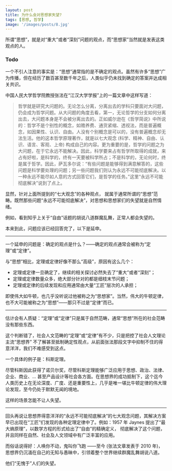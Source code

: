 ```yaml
---
layout: post
title: 为什么会对思想家失望?
tags: [思想, 哲学]
image: '/images/posts/8.jpg'
---
```


所谓“思想”，就是对“重大”或者“深刻”问题的观点，而“思想家”当然就是发表这类观点的人。

### Todo


一个不引人注意的事实是：“思想”通常指的是不确定的观点。虽然有许多“思想”广为传播，但在经历了数百甚至数千年之后，人类似乎仍未找到确定的答案并达成相关共识。

中国人民大学哲学院教授张法在“江汉大学学报”上的一篇文章中这样写道：

> 哲学就是研究大问题的。无论怎么分离，分离出去的学科只要面对大问题，仍会成为哲学问题。从大问题的角度去看，第一，无论哲学的分支如何分离出去，大问题本身是不会被分离出去的。正如威尔逊在《哲学简说》中所说的：哲学不是个别性的概念，如赡养费、通货紧缩、透视法，而是普遍概念，如因果性、认识、自由。人没有个别概念是可以的，没有普遍概念却无法生活。他的这本哲学原理著作，就是以七大观念 (科学、精神、自由、认识、语言、客观、上帝) 构成自己的内容。更为重要的是，哲学的问题之为大问题，在于它永远不能解决。因此，科学要来占有哲学所取得的成就，来占有好啦，是科学的，终有一天要被科学所占；不是科学的，无论何时，终是属于哲学。因此，萨瓦多尔说：“有些问题是能够得到满意解答的，这些问题是科学要处理的问题；另一些问题我们则认为永远不可能彻底解决。以一种永远不能尽如人意的方式回答它们，是哲学的任务。”这里“永远不可能彻底解决”说到了点上。

显然，针对上面所提到的“七大观念”的各种观点， 就属于通常所谓的“思想”范畴。既然那些问题“永远不可能彻底解决”，对思想和思想家们的失望就是自然情绪。

例如，看到知乎上关于“自由”话题的胡说八道群魔乱舞，正常人都会失望的。

本来到此，问题应该已经回答完了，以下是延申。

****

一个延申的问题是：确定的观点是什么？——确定的观点通常会被称为“定理”或“定律”。

与“思想”相比，定理或定律好像不那么“高级”，原因有这么几个：

* 定理或定律一旦确定了，继续的相关探讨必然失去了“重大”或者“深刻”；
* 定理或定律数量众多，绝大部分针对的都是细枝末节问题；
* 定理或定律的后续发现和应用通常由大量“工匠”层次的人承担；

即使伟大如牛顿，也几乎没听说过他被称之为“思想家”。当然，伟大的牛顿定律，也不大可能被称之为“思想”——那只不过是“定律”而已。

****

估计会有人质疑：“定理”或“定律”只是属于自然范畴，通常“思想”所在的社会范畴没有那些东西。

这个判断错了，社会人文范畴的“定理”或“定律”有不少，只是把控了社会人文理论主流“思想界” 不了解甚至抵制确定性观点，从前面张法那段文字中抑制不住的得意洋洋，我们不难感受到这点。

一个具体的例子是：科斯定理。

尽管科斯因此获得了诺贝尔奖，尽管科斯定理能够广泛应用于思想、政治、法律、企业、商业、... 甚至产品设计等社会各方面。在思想界的成功抵制下，这个迄今人类历史上在无论深度、广度、还是重要性上，几乎是唯一堪比牛顿定律的伟大理论发现，至今仍处于默默无闻的境地。

这样的场景怎能不让人失望。

****

回头再说让思想界得意洋洋的“永远不可能彻底解决”的七大观念问题，其解决方案早已出现在“工匠”们发现的各种定理定律中了。例如：1957 年 Jaynes 提出了“最大熵原理”，以数学方程的形式给出了“自由”的精确定义， 彻底解决了这个问题，并且同样在自然、社会及人文领域中有广泛丰富的应用。

而俗话说得好：人唤你不动，鬼叫你飞跑 ——至今 (张法文章发表于 2010 年)，思想界仍沉湎在自己的无知与愚昧中，引领着整个世界继续群魔乱舞胡说八道。

他们“无愧于”人们的失望。